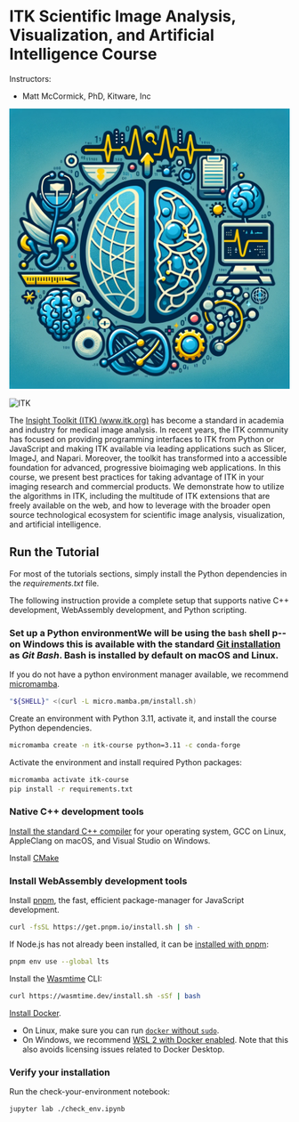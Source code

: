 ITK Scientific Image Analysis, Visualization, and Artificial Intelligence Course
================================================================================

Instructors:

- Matt McCormick, PhD, Kitware, Inc

![Course logo](figures/course-logo.webp)

![ITK](data/itk-logo.png)

The [Insight Toolkit (ITK) (www.itk.org)](https://www.itk.org) has become a
standard in academia and industry for medical image analysis. In recent years,
the ITK community has focused on providing programming interfaces to ITK from
Python or JavaScript and making ITK available via leading applications such as
Slicer, ImageJ, and Napari. Moreover, the toolkit has transformed into a
accessible foundation for advanced, progressive bioimaging web applications.
In this course, we present best practices for taking advantage of ITK in your
imaging research and commercial products. We demonstrate how to utilize the
algorithms in ITK, including the multitude of ITK extensions that are freely
available on the web, and how to leverage with the broader open source
technological ecosystem for scientific image analysis, visualization, and
artificial intelligence.

## Run the Tutorial

For most of the tutorials sections, simply install the Python dependencies
in the _requirements.txt_ file.

The following instruction provide a complete setup that supports native C++ development, WebAssembly
development, and Python scripting.

### Set up a Python environmentWe will be using the `bash` shell p-- on Windows this is available with the standard [Git installation](https://git-scm.com/downloads) as _Git Bash_. Bash is installed by default on macOS and Linux.

If you do not have a python environment manager available, we recommend [micromamba](https://mamba.readthedocs.io/).

```bash
"${SHELL}" <(curl -L micro.mamba.pm/install.sh)
```

Create an environment with Python 3.11, activate it, and install the course Python dependencies.

```bash
micromamba create -n itk-course python=3.11 -c conda-forge
```

Activate the environment and install required Python packages:

```bash
micromamba activate itk-course
pip install -r requirements.txt
```

### Native C++ development tools

[Install the standard C++ compiler](https://docs.itk.org/en/latest/supported_compilers.html) for your operating system, GCC on Linux, AppleClang on macOS, and Visual Studio on Windows.

Install [CMake](https://cmake.org/)

### Install WebAssembly development tools

Install [pnpm](https://pnpm.io), the fast, efficient package-manager for JavaScript development.

```bash
curl -fsSL https://get.pnpm.io/install.sh | sh -
```

If Node.js has not already been installed, it can be [installed with pnpm](https://pnpm.io/cli/env#use):

```bash
pnpm env use --global lts
```

Install the [Wasmtime](https://docs.wasmtime.dev/) CLI:

```bash
curl https://wasmtime.dev/install.sh -sSf | bash
```

[Install Docker](https://docs.docker.com/install/).

- On Linux, make sure you can run [`docker` without `sudo`](https://askubuntu.com/questions/477551/how-can-i-use-docker-without-sudo).
- On Windows, we recommend [WSL 2 with Docker enabled](https://docs.docker.com/desktop/windows/wsl/). Note that this also avoids licensing issues related to Docker Desktop.

### Verify your installation

Run the check-your-environment notebook:

```bash
jupyter lab ./check_env.ipynb
```
